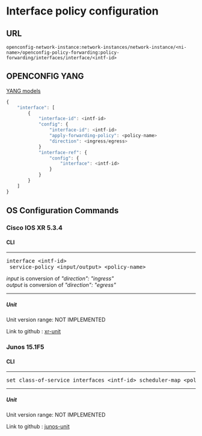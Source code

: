 # Interface policy configuration

## URL

```
openconfig-network-instance:network-instances/network-instance/<ni-name>/openconfig-policy-forwarding:policy-forwarding/interfaces/interface/<intf-id>
```

## OPENCONFIG YANG

[YANG models](https://github.com/FRINXio/openconfig/tree/master/interfaces/src/main/yang)

```javascript
{
    "interface": [
        {
            "interface-id": <intf-id>
            "config": {
                "interface-id": <intf-id>
                "apply-forwarding-policy": <policy-name>
                "direction": <ingress/egress>
            }
            "interface-ref": {
                "config": {
                    "interface": <intf-id>
                }
            }
        }
    ]
}
```

## OS Configuration Commands

### Cisco IOS XR 5.3.4

#### CLI

---
<pre>
interface &lt;intf-id&gt;
 service-policy &lt;input/output&gt; &lt;policy-name&gt;
</pre>

*input* is conversion of *"direction": "ingress"*  
*output* is conversion of *"direction": "egress"*

---

##### Unit

Unit version range: NOT IMPLEMENTED

Link to github : [xr-unit]()

### Junos 15.1F5

#### CLI

---
<pre>
set class-of-service interfaces &lt;intf-id&gt; scheduler-map &lt;policy-name&gt;
</pre>
---

##### Unit

Unit version range: NOT IMPLEMENTED

Link to github : [junos-unit]()
